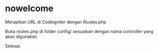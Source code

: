 # nowelcome
Merapikan URL di Codeigniter dengan Routes.php

Buka routes.php di folder config/
sesuaikan dengan nama controller yang akan digunakan

Selesai.
